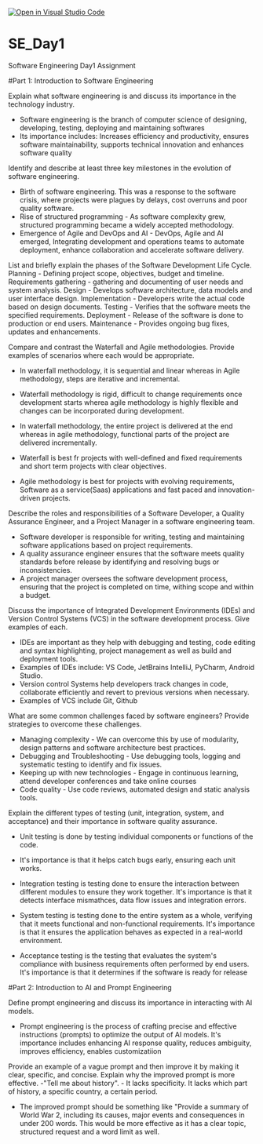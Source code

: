 [![Open in Visual Studio Code](https://classroom.github.com/assets/open-in-vscode-2e0aaae1b6195c2367325f4f02e2d04e9abb55f0b24a779b69b11b9e10269abc.svg)](https://classroom.github.com/online_ide?assignment_repo_id=18386211&assignment_repo_type=AssignmentRepo)
# SE_Day1
Software Engineering Day1 Assignment

#Part 1: Introduction to Software Engineering

Explain what software engineering is and discuss its importance in the technology industry.
- Software engineering is the branch of computer science of designing,  developing, testing, deploying and maintaining softwares
- Its importance includes: Increases efficiency and productivity, ensures software maintainability, supports technical innovation and enhances software quality


Identify and describe at least three key milestones in the evolution of software engineering.
- Birth of software engineering. This was a response to the software crisis, where projects were plagues by delays, cost overruns and poor quality software.
- Rise of structured programming - As software complexity grew, structured programming became a widely accepted methodology.
- Emergence of Agile and DevOps and AI - DevOps, Agile and AI emerged, Integrating development and operations teams to automate deployment, enhance collaboration and  accelerate software delivery.

List and briefly explain the phases of the Software Development Life Cycle.
Planning - Defining project scope, objectives, budget and timeline.
Requirements gathering - gathering and documenting of user needs and system analysis.
Design -  Develops software architecture, data models and user interface design.
Implementation - Developers write the actual code based on design documents.
Testing - Verifies that the software meets the specified requirements.
Deployment - Release of the software is done to production or end users.
Maintenance - Provides ongoing bug fixes, updates and enhancements.


Compare and contrast the Waterfall and Agile methodologies. Provide examples of scenarios where each would be appropriate.
- In waterfall methodology, it is sequential and linear whereas in Agile methodology, steps are iterative and incremental.
- Waterfall methodology is rigid, difficult to change requirements once development starts wherea agile methodology is highly flexible and changes can be incorporated during development.
- In waterfall methodology, the entire project is delivered at the end whereas in agile methodology, functional parts of the project are delivered incrementally.

- Waterfall is best fr projects with well-defined and fixed requirements and short term projects with clear objectives.
- Agile methodology is best for projects with evolving requirements, Software as a service(Saas) applications and fast paced and innovation-driven projects.


Describe the roles and responsibilities of a Software Developer, a Quality Assurance Engineer, and a Project Manager in a software engineering team.
- Software developer is responsible for writing, testing and maintaining software applications based on project requirements.
- A quality assurance engineer ensures that the software meets quality standards before release by identifying and resolving bugs or inconsistencies.
- A project manager oversees the software development process, ensuring that the project is completed on time, withing scope and within a budget.


Discuss the importance of Integrated Development Environments (IDEs) and Version Control Systems (VCS) in the software development process. Give examples of each.
- IDEs are important as they help with debugging and testing, code editing and syntax highlighting, project management as well as build and deployment tools.
- Examples of IDEs include: VS Code, JetBrains IntelliJ, PyCharm, Android Studio.
- Version control Systems help developers track changes in code, collaborate efficiently and revert to previous versions when necessary.
- Examples of VCS include Git, Github


What are some common challenges faced by software engineers? Provide strategies to overcome these challenges.
- Managing complexity - We can overcome this by use of modularity, design patterns and software architecture best practices.
- Debugging and Troubleshooting - Use debugging tools, logging and systematic testing to identify and fix issues.
- Keeping up with new technologies - Engage in continuous learning, attend developer conferences and take online courses
- Code quality - Use code reviews, automated design and static analysis tools.


Explain the different types of testing (unit, integration, system, and acceptance) and their importance in software quality assurance.
- Unit testing is done by testing individual components or functions of the code.
- It's importance is that it helps catch bugs early, ensuring each unit works.

- Integration testing is testing done to ensure the interaction between different modules to ensure they work together. It's importance is that it detects interface mismathces, data flow issues and integration errors.

- System testing is testing done to the entire system as a whole, verifying that it meets functional and non-functional requirements. It's importance is that it ensures the application behaves as expected in a real-world environment.

- Acceptance testing is the testing that evaluates the system's compliance with business requirements often performed by  end users. It's importance is that it determines if the software is ready for release


#Part 2: Introduction to AI and Prompt Engineering


Define prompt engineering and discuss its importance in interacting with AI models.
- Prompt engineering is the process of crafting precise and effective instructions (prompts) to optimize the output of AI models. It's importance includes enhancing AI response quality, reduces ambiguity, improves efficiency, enables customizatiion

Provide an example of a vague prompt and then improve it by making it clear, specific, and concise. Explain why the improved prompt is more effective.
-"Tell me about history". - It lacks specificity. It lacks which part of history, a specific country, a certain period.
- The improved prompt should be something like "Provide a summary of World War 2, including its causes, major events and consequences in under 200 words. This would be more effective as it has a clear topic, structured request and a word limit as well.
